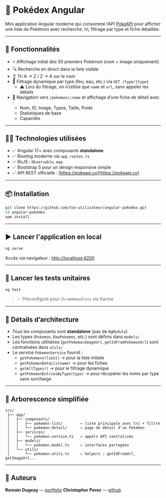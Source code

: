 # 📘 Pokédex Angular

Mini application Angular moderne qui consomme l’API [PokeAPI](https://pokeapi.co) pour afficher une liste de Pokémon avec recherche, tri, filtrage par type et fiche détaillée.

---

## 🚀 Fonctionnalités

- ⚡️ Affichage initial des 50 premiers Pokémon (nom + image uniquement)
- 🔍 Recherche en direct dans la liste visible
- ↕️ Tri A → Z / Z → A sur le nom
- 📂 Filtrage dynamique par type (feu, eau, etc.) via `GET /type/{type}`
  - ⚠️ Lors du filtrage, on n’utilise que `name` et `url`, sans appeler les détails
- 🔗 Navigation vers `/pokemon/:name` et affichage d’une fiche de détail avec :
  - Nom, ID, Image, Types, Taille, Poids
  - Statistiques de base
  - Capacités

---

## 🧑‍💻 Technologies utilisées

- ✅ Angular 17+ avec composants **standalone**
- ✅ Routing moderne via `app.routes.ts`
- ✅ RxJS : `Observable`, `map`
- ✅ Bootstrap 5 pour un design responsive simple
- ✅ API REST officielle : [https://pokeapi.co](https://pokeapi.co)

---

## 📦 Installation

```bash
git clone https://github.com/ton-utilisateur/angular-pokedex.git
cd angular-pokedex
npm install
```

---

## ▶️ Lancer l'application en local

```bash
ng serve
```

Accès via navigateur : [http://localhost:4200](http://localhost:4200)

---

## 🧪 Lancer les tests unitaires

```bash
ng test
```

> ✅ Préconfiguré pour `ChromeHeadless` via Karma

---

## 🧩 Détails d’architecture

- Tous les composants sont **standalone** (pas de `NgModule`)
- Les types (`Pokemon`, `RawPokemon`, etc.) sont définis dans `models/`
- Les fonctions utilitaires (`getPokemonImageUrl`, `getIdFromPokemonUrl`) sont centralisées dans `utils/`
- Le service `PokemonService` fournit :
  - `getPokemons(limit)` → pour la liste initiale
  - `getPokemonDetails(name)` → pour les fiches
  - `getAllTypes()` → pour le filtrage dynamique
  - `getPokemonEntriesByType(type)` → pour récupérer les noms par type sans surcharge

---

## 📁 Arborescence simplifiée

```
src/
 ├── app/
 │   ├── components/
 │   │   ├── pokemon-list/        ← liste principale avec tri + filtre
 │   │   └── pokemon-detail/      ← page de détail d’un Pokémon
 │   ├── services/
 │   │   └── pokemon.service.ts   ← appels API centralisés
 │   ├── models/
 │   │   └── pokemon.model.ts     ← interfaces partagées
 │   └── utils/
 │       └── pokemon-utils.ts     ← helpers : getIdFromUrl, getImageUrl...
```

---

## 📝 Auteurs

**Romain Dugeay** — [portfolio](https://contes-et-legendes.com/romain) 
**Christopher Perez** —  [github](https://github.com/Chr1stopherPEREZ)